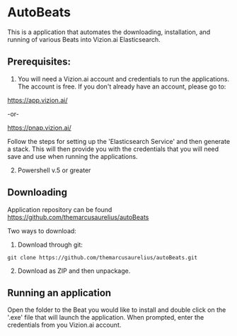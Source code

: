 # AutoBeats

This is a application that automates the downloading, installation, and running of various Beats into Vizion.ai Elasticsearch.


## Prerequisites:

1. You will need a Vizion.ai account and credentials to run the applications. The account is free. If you don't already have an account, please go to:

https://app.vizion.ai/

-or-

https://pnap.vizion.ai/


Follow the steps for setting up the 'Elasticsearch Service' and then generate a stack. This will then provide you with the credentials that you will need save and use when running the applications.

2. Powershell v.5 or greater


## Downloading

Application repository can be found https://github.com/themarcusaurelius/autoBeats


Two ways to download:

1. Download through git:

```
git clone https://github.com/themarcusaurelius/autoBeats.git
```

2. Download as ZIP and then unpackage.



## Running an application

Open the folder to the Beat you would like to install and double click on the '.exe' file that will launch the application. When prompted, enter the credentials from you Vizion.ai account. 
